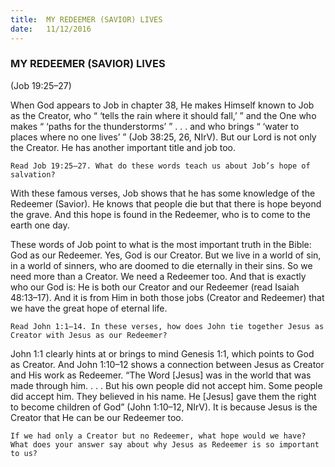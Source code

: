 ```yaml
---
title:  MY REDEEMER (SAVIOR) LIVES
date:   11/12/2016
---
```


### MY REDEEMER (SAVIOR) LIVES

(Job 19:25–27)

When God appears to Job in chapter 38, He makes Himself known to Job as the Creator, who “ ‘tells the rain where it should fall,’ ” and the One who makes “ ‘paths for the thunderstorms’ ” . . . and who brings “ ‘water to places where no one lives’ ” (Job 38:25, 26, NIrV). But our Lord is not only the Creator. He has another important title and job too.

`Read Job 19:25–27. What do these words teach us about Job’s hope of salvation?` 

With these famous verses, Job shows that he has some knowledge of the Redeemer (Savior). He knows that people die but that there is hope beyond the grave. And this hope is found in the Redeemer, who is to come to the earth one day. 

These words of Job point to what is the most important truth in the Bible: God as our Redeemer. Yes, God is our Creator. But we live in a world of sin, in a world of sinners, who are doomed to die eternally in their sins. So we need more than a Creator. We need a Redeemer too. And that is exactly who our God is: He is both our Creator and our Redeemer (read Isaiah 48:13–17). And it is from Him in both those jobs (Creator and Redeemer) that we have the great hope of eternal life.

`Read John 1:1–14. In these verses, how does John tie together Jesus as Creator with Jesus as our Redeemer?` 

John 1:1 clearly hints at or brings to mind Genesis 1:1, which points to God as Creator. And John 1:10–12 shows a connection between Jesus as Creator and His work as Redeemer. “The Word [Jesus] was in the world that was made through him. . . . But his own people did not accept him. Some people did accept him. They believed in his name. He [Jesus] gave them the right to become children of God” (John 1:10–12, NIrV). It is because Jesus is the Creator that He can be our Redeemer too. 

`If we had only a Creator but no Redeemer, what hope would we have? What does your answer say about why Jesus as Redeemer is so important to us?` 